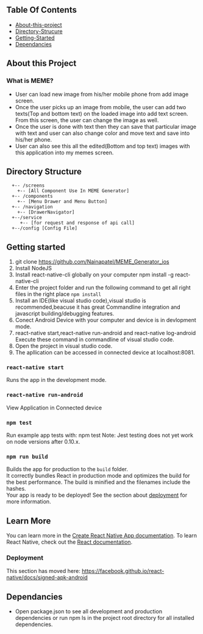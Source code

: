 ## Table Of Contents
- [About-this-project](#About-this-project)
- [Directory-Strucure](#Directory-Structure)
- [Getting-Started](#Getting-Started)
- [Dependancies](#Dependancies)
## About this Project
### What is MEME?
 
* User can load new image from his/her mobile phone from add image screen.
* Once the user picks up an image from mobile, the user can add two texts(Top and bottom text) on the loaded image into add text screen. From this screen, the user can change the image as well. 
* Once the user is done with text then they can save that particular image with text and user can also change color and move text and  save into his/her phone.
* User can also see this all the edited(Bottom and top text) images with this application into my memes screen. 

  
 
## Directory Structure
```
  +-- /screens
    +-- [All Component Use In MEME Generator]
  +-- /components
    +-- [Menu Drawer and Menu Button]
  +-- /navigation
    +-- [DrawerNavigator]
  +--/service 
     +-- [for request and response of api call]
  +--/config [Config File]
```
## Getting started
1. git clone https://github.com/Nainapatel/MEME_Generator_ios
2. Install NodeJS 
3. Install react-native-cli globally on your computer
   npm install -g react-native-cli
4. Enter the project folder and run the following command to get all right files in the right place
     `npm install`
5. Install an IDE(like visual studio code),visual studio is recommended,beacuse it has great Commandline integration and javascript building/debugging features.
6. Conect Android Device with your computer and device is in devlopment mode.
7. react-native start,react-native run-android and react-native log-android Execute these command in commandline of visual studio code.
8. Open the project in visual studio code.
9. The apllication can be accessed in connected device at localhost:8081.
### `react-native start`
Runs the app in the development mode.
### `react-native run-android`
View Application in Connected device 
### `npm test`
Run example app tests with:
npm test
Note: Jest testing does not yet work on node versions after 0.10.x.
### `npm run build`
Builds the app for production to the `build` folder.<br>
It correctly bundles React in production mode and optimizes the build for the best performance.
The build is minified and the filenames include the hashes.<br>
Your app is ready to be deployed!
See the section about [deployment](https://facebook.github.io/create-react-app/docs/deployment) for more information.
## Learn More
You can learn more in the [Create React Native App documentation](https://facebook.github.io/react-native/docs/getting-started).
To learn React Native, check out the [React documentation](https://facebook.github.io/react-native/docs/tutorial).
### Deployment
This section has moved here: https://facebook.github.io/react-native/docs/signed-apk-android
## Dependancies
* Open package.json to see all development and production dependencies or run npm ls in the project root directory for all installed dependencies.
